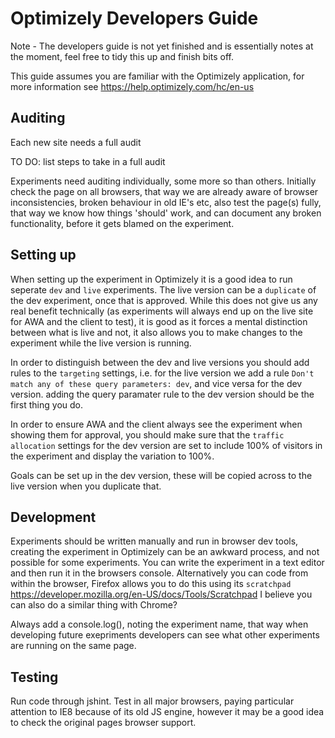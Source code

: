 # Optimizely Developers Guide #

Note - The developers guide is not yet finished and is essentially notes at the moment, feel free to tidy this up and finish bits off.

This guide assumes you are familiar with the Optimizely application, for more information see https://help.optimizely.com/hc/en-us

## Auditing ##

Each new site needs a full audit

TO DO: list steps to take in a full audit

Experiments need auditing individually, some more so than others. Initially check the page on all browsers, that way we are already aware of browser inconsistencies, 
broken behaviour in old IE's etc, also test the page(s) fully, that way we know how things 'should' work, 
and can document any broken functionality, before it gets blamed on the experiment.

## Setting up ##

When setting up the experiment in Optimizely it is a good idea to run seperate `dev` and `live`
experiments. The live version can be a `duplicate` of the dev experiment, once that is approved.
While this does not give us any real benefit technically (as experiments will always end up on
the live site for AWA and the client to test), it is good as it forces a mental distinction between 
what is live and not, it also allows you to make changes to the experiment while the live 
version is running.

In order to distinguish between the dev and live versions you should add rules to the `targeting` 
settings, i.e. for the live version we add a rule `Don't match any of these query parameters: dev`, 
and vice versa for the dev version. adding the query paramater rule to the dev version should be the
first thing you do.

In order to ensure AWA and the client always see the experiment when showing them for approval, 
you should make sure that the `traffic allocation` settings for the dev version are set to include 
100% of visitors in the experiment and display the variation to 100%.

Goals can be set up in the dev version, these will be copied across to the live version when you 
duplicate that.

## Development ##

Experiments should be written manually and run in browser dev tools, creating the experiment in Optimizely can be an awkward
process, and not possible for some experiments. You can write the experiment in a text editor and then run it in the browsers console.
Alternatively you can code from within the browser, Firefox allows you to do this using its `scratchpad` https://developer.mozilla.org/en-US/docs/Tools/Scratchpad I believe you can also do a similar thing with Chrome?

Always add a console.log(), noting the experiment name, that way when developing future exepriments developers can see what other experiments are running on the same page.

## Testing ##

Run code through jshint. Test in all major browsers, paying particular attention to IE8 because of its old JS engine, however it 
may be a good idea to check the original pages browser support.